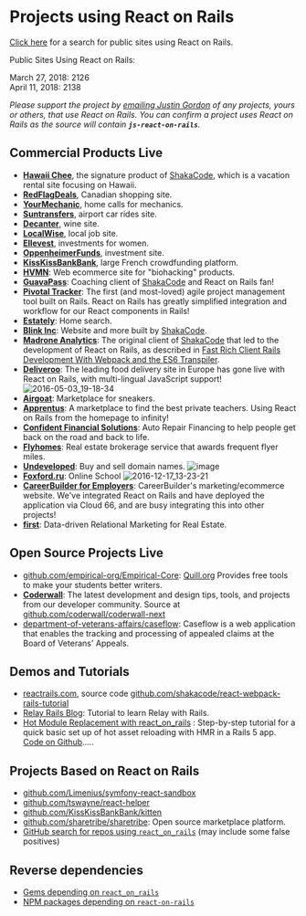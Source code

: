 # Projects using React on Rails

[Click here](https://publicwww.com/websites/%22react-on-rails%22++-undeveloped.com/) for a search for public sites using React on Rails.

Public Sites Using React on Rails:

March 27, 2018: 2126<br>
April 11, 2018: 2138

_Please support the project by [emailing Justin Gordon](mailto:justin@shakacode.com) of any projects, yours or others, that use React on Rails. You can confirm a project uses React on Rails as the source will contain **`js-react-on-rails`**._

## Commercial Products Live

- **[Hawaii Chee](https://www.hawaiichee.com/)**, the signature product of [ShakaCode](http://www.shakacode.com), which is a vacation rental site focusing on Hawaii.
- **[RedFlagDeals](https://www.redflagdeals.com/)**, Canadian shopping site.
- **[YourMechanic](https://www.yourmechanic.com/)**, home calls for mechanics.
- **[Suntransfers](https://www.suntransfers.com/)**, airport car rides site.
- **[Decanter](http://www.decanter.com/)**, wine site.
- **[LocalWise](https://www.localwise.com/)**, local job site.
- **[Ellevest](https://www.ellevest.com/)**, investments for women.
- **[OppenheimerFunds](https://www.oppenheimerfunds.com/)**, investment site.
- **[KissKissBankBank](https://www.kisskissbankbank.com/)**, large French crowdfunding platform.
- **[HVMN](https://hvmn.com)**: Web ecommerce site for "biohacking" products.
- **[GuavaPass](https://guavapass.com/)**: Coaching client of [ShakaCode](http://www.shakacode.com) and React on Rails fan!
- **[Pivotal Tracker](http://www.pivotaltracker.com/)**: The first (and most-loved) agile project management tool built on Rails. React on Rails has greatly simplified integration and workflow for our React components in Rails!
- **[Estately](https://www.estately.com)**: Home search.
- **[Blink Inc](https://www.blinkinc.com)**: Website and more built by [ShakaCode](http://www.shakacode.com).
- **[Madrone Analytics](http://madroneco.com/)**: The original client of [ShakaCode](http://www.shakacode.com) that led to the development of React on Rails, as described in [Fast Rich Client Rails Development With Webpack and the ES6 Transpiler](http://www.railsonmaui.com/blog/2014/10/03/integrating-webpack-and-the-es6-transpiler-into-an-existing-rails-project/).
- **[Deliveroo](https://deliveroo.co.uk/)**: The leading food delivery site in Europe has gone live with React on Rails, with multi-lingual JavaScript support!
  ![2016-05-03_19-18-34](https://cloud.githubusercontent.com/assets/1118459/15027253/91fd151a-11de-11e6-93e3-720518995fe0.png)
- **[Airgoat](https://airgoat.com/)**: Marketplace for sneakers.
- **[Apprentus](https://www.apprentus.com/)**: A marketplace to find the best private teachers. Using React on Rails from the homepage to infinity!
- **[Confident Financial Solutions](https://www.mycfsapp.com/)**: Auto Repair Financing to help people get back on the road and back to life.
- **[Flyhomes](https://www.flyhomes.com/)**: Real estate brokerage service that awards frequent flyer miles.
- **[Undeveloped](https://undeveloped.com/)**: Buy and sell domain names. ![image](https://cloud.githubusercontent.com/assets/1118459/19623703/7c6d63d0-9870-11e6-83f2-8b83ca49daa9.png)
- **[Foxford.ru](http://foxford.ru/)**: Online School ![2016-12-17_13-23-21](https://cloud.githubusercontent.com/assets/1118459/21290377/1adacdf2-c45c-11e6-97c1-f726ab749b2d.png)
- **[CareerBuilder for Employers](https://hiring.careerbuilder.com/)**: CareerBuilder's marketing/ecommerce website. We've integrated React on Rails and have deployed the application via Cloud 66, and are busy integrating this into other projects!
- **[first](https://first.io/)**: Data-driven Relational Marketing for Real Estate.

## Open Source Projects Live

- [github.com/empirical-org/Empirical-Core](https://github.com/empirical-org/Empirical-Core): [Quill.org](https://quill.org/) Provides free tools to make your students better writers.
- **[Coderwall](https://coderwall.com/)**: The latest development and design tips, tools, and projects from our developer community. Source at [github.com/coderwall/coderwall-next](https://github.com/coderwall/coderwall-next)
- [department-of-veterans-affairs/caseflow](https://github.com/department-of-veterans-affairs/caseflow): Caseflow is a web application that enables the tracking and processing of appealed claims at the Board of Veterans' Appeals.

## Demos and Tutorials

- [reactrails.com](http://www.reactrails.com), source code [github.com/shakacode/react-webpack-rails-tutorial](https://github.com/shakacode/react-webpack-rails-tutorial/)
- [Relay Rails Blog](https://github.com/gauravtiwari/relay-rails-blog): Tutorial to learn Relay with Rails.
- [Hot Module Replacement with react_on_rails](https://medium.com/@hrishio/lesson-5-hot-module-replacement-for-react-in-rails-using-the-react-on-rails-gem-643c5b01f3d7#.ehevxok16) : Step-by-step tutorial for a quick basic set up of hot asset reloading with HMR in a Rails 5 app. [Code on Github](https://github.com/learnetto/calreact-hmr).....

## Projects Based on React on Rails

- [github.com/Limenius/symfony-react-sandbox](https://github.com/Limenius/symfony-react-sandbox)
- [github.com/tswayne/react-helper](https://github.com/tswayne/react-helper)
- [github.com/KissKissBankBank/kitten](https://github.com/KissKissBankBank/kitten)
- [github.com/sharetribe/sharetribe](https://github.com/sharetribe/sharetribe): Open source marketplace platform.
- [GitHub search for repos using `react_on_rails`](https://github.com/search?q=gem+react_on_rails&ref=advsearch&type=repositories&utf8=%E2%9C%93) (may include some false positives)

## Reverse dependencies

- [Gems depending on `react_on_rails`](https://rubygems.org/gems/react_on_rails/reverse_dependencies)
- [NPM packages depending on `react-on-rails`](https://www.npmjs.com/browse/depended/react-on-rails)
